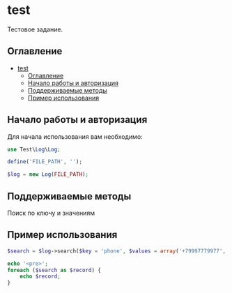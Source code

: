 # test

Тестовое задание.

## Оглавление

- [test](#test)
  - [Оглавление](#оглавление)
  - [Начало работы и авторизация](#начало-работы-и-авторизация)
  - [Поддерживаемые методы](#поддерживаемые-методы)
  - [Пример использования](#пример-использования)

## Начало работы и авторизация

Для начала использования вам необходимо:

```php
use Test\Log\Log;

define('FILE_PATH', '');

$log = new Log(FILE_PATH);
```

## Поддерживаемые методы

Поиск по ключу и значениям

## Пример использования

```php
$search = $log->search($key = 'phone', $values = array('+79997779977', '+79998889988'));

echo '<pre>';
foreach ($search as $record) {
    echo $record;
}
```
